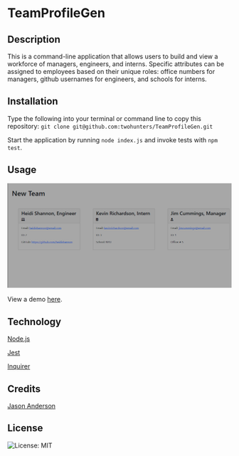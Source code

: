 # TeamProfileGen


## Description

This is a command-line application that allows users to build and view a workforce of managers, engineers, and interns. Specific attributes can be assigned to employees based on their unique roles: office numbers for managers, github usernames for engineers, and schools for interns.


## Installation

Type the following into your terminal or command line to copy this repository: `git clone git@github.com:twohunters/TeamProfileGen.git`

Start the application by running `node index.js` and invoke tests with `npm test`.


## Usage

![html](assets/images/test.png)

View a demo [here](assets/images/demo.mp4).


## Technology

[Node.js](https://nodejs.org/en/)

[Jest](https://www.npmjs.com/package/jest)

[Inquirer](https://www.npmjs.com/package/inquirer)


## Credits

[Jason Anderson](https://github.com/twohunters)


## License

![License: MIT](https://img.shields.io/badge/License-MIT-yellow.svg)